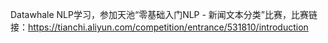 Datawhale NLP学习，参加天池“零基础入门NLP - 新闻文本分类”比赛，比赛链接：https://tianchi.aliyun.com/competition/entrance/531810/introduction
